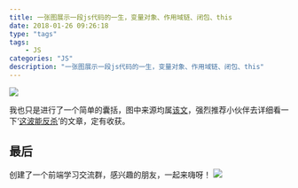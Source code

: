 ```yaml
---
title: 一张图展示一段js代码的一生，变量对象、作用域链、闭包、this
date: 2018-01-26 09:26:18
type: "tags"
tags: 
	- JS
categories: "JS"
description: "一张图展示一段js代码的一生，变量对象、作用域链、闭包、this"
---
```

![](https://ask.qcloudimg.com/draft/5687933/vdz708cqn6.png?imageView2/2/w/1620)

我也只是进行了一个简单的囊括，图中来源均属[该文](https://yangbo5207.github.io/wutongluo/ji-chu-jin-jie-xi-lie/er-3001-zhi-xing-shang-xia-wen.html)，强烈推荐小伙伴去详细看一下‘[这波能反杀](https://yangbo5207.github.io/wutongluo/ji-chu-jin-jie-xi-lie/er-3001-zhi-xing-shang-xia-wen.html)’的文章，定有收获。


## 最后

创建了一个前端学习交流群，感兴趣的朋友，一起来嗨呀！
![](<https://image-static.segmentfault.com/207/665/2076650181-5bfe3d1a48e89_articlex>)